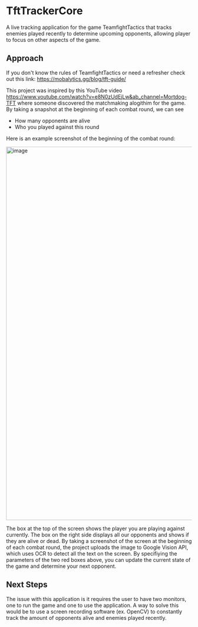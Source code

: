 # TftTrackerCore

A live tracking application for the game TeamfightTactics that tracks enemies played recently to determine upcoming opponents, allowing player to focus on other aspects of the game.

 ## Approach ##
 
 If you don't know the rules of TeamfightTactics or need a refresher check out this link: https://mobalytics.gg/blog/tft-guide/
 
 
This project was inspired by this YouTube video https://www.youtube.com/watch?v=e8N0zUdEjLw&ab_channel=Mortdog-TFT where someone discovered the matchmaking alogithim for the game. By taking a snapshot at the beginning of each combat round, we can see
* How many opponents are alive
* Who you played against this round

Here is an example screenshot of the beginning of the combat round:

<img width="1011" alt="image" src="https://user-images.githubusercontent.com/47421937/156944868-b4e0d0d9-2514-4098-b6c0-76d14a12185f.png">

The box at the top of the screen shows the player you are playing against currently. The box on the right side displays all our opponents and shows if they are alive or dead. By taking a screenshot of the screen at the beginning of each combat round, the project uploads the image to Google Vision API, which uses OCR to detect all the text on the screen. By specifiying the parameters of the two red boxes above, you can update the current state of the game and determine your next opponent.

 ## Next Steps ##

The issue with this application is it requires the user to have two monitors, one to run the game and one to use the application. A way to solve this would be to use a screen recording software (ex. OpenCV) to constantly track the amount of opponents alive and enemies played recently.

